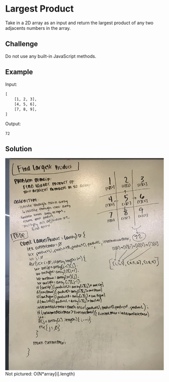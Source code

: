 # Largest Product

Take in a 2D array as an input and return the largest product of any two adjacents numbers in the array.

## Challenge

Do not use any built-in JavaScript methods.

## Example

Input:

    [
        [1, 2, 3],
        [4, 5, 6],
        [7, 8, 9],
    ]

Output:

    72

## Solution

![whiteboard solution](../../assets/largest-product.jpg)
Not pictured: O(N*array[i].length)
